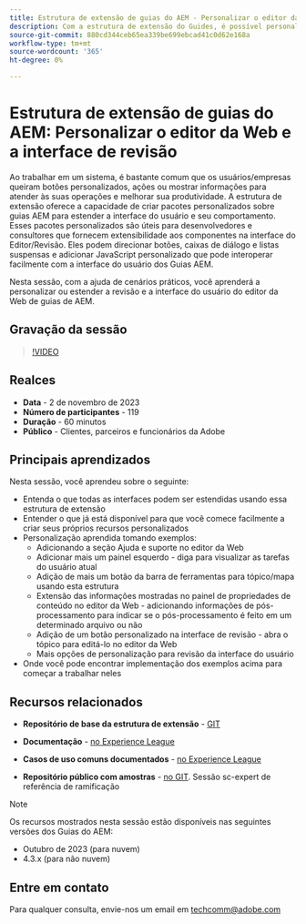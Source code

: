 ```yaml
---
title: Estrutura de extensão de guias do AEM - Personalizar o editor da Web e a interface de revisão
description: Com a estrutura de extensão do Guides, é possível personalizar as seções desejadas da interface de revisão ou do Editor da Web usando JSON, CSS e JavaScript fáceis de atualizar.
source-git-commit: 880cd344ceb65ea339be699ebcad41c0d62e168a
workflow-type: tm+mt
source-wordcount: '365'
ht-degree: 0%

---
```


# Estrutura de extensão de guias do AEM: Personalizar o editor da Web e a interface de revisão

Ao trabalhar em um sistema, é bastante comum que os usuários/empresas queiram botões personalizados, ações ou mostrar informações para atender às suas operações e melhorar sua produtividade. A estrutura de extensão oferece a capacidade de criar pacotes personalizados sobre guias AEM para estender a interface do usuário e seu comportamento. Esses pacotes personalizados são úteis para desenvolvedores e consultores que fornecem extensibilidade aos componentes na interface do Editor/Revisão. Eles podem direcionar botões, caixas de diálogo e listas suspensas e adicionar JavaScript personalizado que pode interoperar facilmente com a interface do usuário dos Guias AEM.

Nesta sessão, com a ajuda de cenários práticos, você aprenderá a personalizar ou estender a revisão e a interface do usuário do editor da Web de guias de AEM.

## Gravação da sessão

>[!VIDEO](https://video.tv.adobe.com/v/3425476/review-ui-customization-guides-extension-framework-web-editor)

## Realces

- **Data** - 2 de novembro de 2023
- **Número de participantes** - 119
- **Duração** - 60 minutos
- **Público** - Clientes, parceiros e funcionários da Adobe

## Principais aprendizados

Nesta sessão, você aprendeu sobre o seguinte:
- Entenda o que todas as interfaces podem ser estendidas usando essa estrutura de extensão
- Entender o que já está disponível para que você comece facilmente a criar seus próprios recursos personalizados
- Personalização aprendida tomando exemplos:
   - Adicionando a seção Ajuda e suporte no editor da Web
   - Adicionar mais um painel esquerdo - diga para visualizar as tarefas do usuário atual
   - Adição de mais um botão da barra de ferramentas para tópico/mapa usando esta estrutura
   - Extensão das informações mostradas no painel de propriedades de conteúdo no editor da Web - adicionando informações de pós-processamento para indicar se o pós-processamento é feito em um determinado arquivo ou não
   - Adição de um botão personalizado na interface de revisão - abra o tópico para editá-lo no editor da Web
   - Mais opções de personalização para revisão da interface do usuário
- Onde você pode encontrar implementação dos exemplos acima para começar a trabalhar neles


## Recursos relacionados

- **Repositório de base da estrutura de extensão** - [GIT](https://github.com/adobe/guides-extension/tree/main)

- **Documentação** - [no Experience League](https://guides-extension.vercel.app/docs/aem_guides_framework/basic_customisation)

- **Casos de uso comuns documentados** - [no Experience League](https://guides-extension.vercel.app/docs/aem_guides_framework/basic_customisation)

- **Repositório público com amostras** - [no GIT](https://github.com/adobe/guides-extension/tree/sc-expert-session). Sessão sc-expert de referência de ramificação


>[!NOTE]
>
> Os recursos mostrados nesta sessão estão disponíveis nas seguintes versões dos Guias do AEM:
> - Outubro de 2023 (para nuvem)
> - 4.3.x (para não nuvem)



## Entre em contato

Para qualquer consulta, envie-nos um email em <techcomm@adobe.com>

